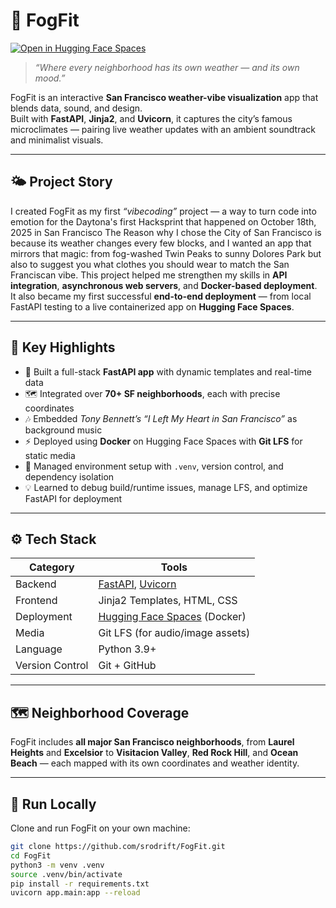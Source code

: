 # 🌁 FogFit

[![Open in Hugging Face Spaces](https://img.shields.io/badge/🚀%20View%20Live%20Demo%20on%20Hugging%20Face-blue?style=for-the-badge&logo=huggingface)](https://huggingface.co/spaces/srodrift/FogFit)

> *“Where every neighborhood has its own weather — and its own mood.”*

FogFit is an interactive **San Francisco weather-vibe visualization** app that blends data, sound, and design.  
Built with **FastAPI**, **Jinja2**, and **Uvicorn**, it captures the city’s famous microclimates — pairing live weather updates with an ambient soundtrack and minimalist visuals.

---

## 🌤️ Project Story

I created FogFit as my first *“vibecoding”* project — a way to turn code into emotion for the Daytona's first Hacksprint that happened on October 18th, 2025 in San Francisco  The Reason why I chose the City of San Francisco is because its weather changes every few blocks, and I wanted an app that mirrors that magic: from fog-washed Twin Peaks to sunny Dolores Park but also to suggest you what clothes you should wear to match the San Franciscan vibe.
This project helped me strengthen my skills in **API integration**, **asynchronous web servers**, and **Docker-based deployment**.  
It also became my first successful **end-to-end deployment** — from local FastAPI testing to a live containerized app on **Hugging Face Spaces**.

---

## 🧭 Key Highlights

- 🌁 Built a full-stack **FastAPI app** with dynamic templates and real-time data  
- 🗺️ Integrated over **70+ SF neighborhoods**, each with precise coordinates  
- 🎶 Embedded *Tony Bennett’s “I Left My Heart in San Francisco”* as background music  
- ⚡ Deployed using **Docker** on Hugging Face Spaces with **Git LFS** for static media  
- 🧩 Managed environment setup with `.venv`, version control, and dependency isolation  
- 💡 Learned to debug build/runtime issues, manage LFS, and optimize FastAPI for deployment  

---

## ⚙️ Tech Stack

| Category | Tools |
|-----------|-------|
| Backend | [FastAPI](https://fastapi.tiangolo.com/), [Uvicorn](https://www.uvicorn.org/) |
| Frontend | Jinja2 Templates, HTML, CSS |
| Deployment | [Hugging Face Spaces](https://huggingface.co/spaces) (Docker) |
| Media | Git LFS (for audio/image assets) |
| Language | Python 3.9+ |
| Version Control | Git + GitHub |

---

## 🗺️ Neighborhood Coverage

FogFit includes **all major San Francisco neighborhoods**, from **Laurel Heights** and **Excelsior** to **Visitacion Valley**, **Red Rock Hill**, and **Ocean Beach** — each mapped with its own coordinates and weather identity.

---

## 🚀 Run Locally

Clone and run FogFit on your own machine:

```bash
git clone https://github.com/srodrift/FogFit.git
cd FogFit
python3 -m venv .venv
source .venv/bin/activate
pip install -r requirements.txt
uvicorn app.main:app --reload

